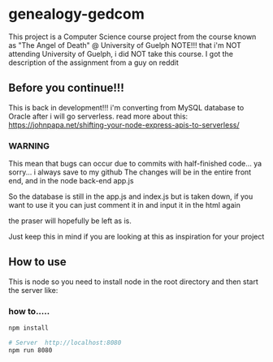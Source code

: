 # genealogy-gedcom
This project is a Computer Science course project from the course known as "The Angel of Death" @ University of Guelph
NOTE!!! that i'm NOT attending University of Guelph, i did NOT take this course. I got the description of the assignment from a guy on reddit

## Before you continue!!!
This is back in development!!!
i'm converting from MySQL database to Oracle
after i will go serverless. read more about this:
https://johnpapa.net/shifting-your-node-express-apis-to-serverless/

### WARNING

This mean that bugs can occur due to commits with half-finished code... ya sorry... i always save to my github
The changes will be in the entire front end, and in the node back-end app.js

So the database is still in the app.js and index.js but is taken down, if you want to use it you can just comment it in and input it in the html again 

the praser will hopefully be left as is.

Just keep this in mind if you are looking at this as inspiration for your project 

## How to use
This is node so you need to install node in the root directory and then start the server like:
### how to.....
```Bash
npm install

# Server  http://localhost:8080
npm run 8080

```
